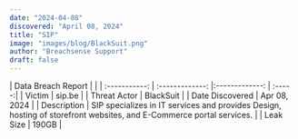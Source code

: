 ```yaml
---
date: "2024-04-08"
discovered: "April 08, 2024"
title: "SIP"
image: "images/blog/BlackSuit.png"
author: "Breachsense Support"
draft: false
---
```


| Data Breach Report           |              | 
| :-----------: | :-------------:     |:-------------:    | :-----:|
| Victim      | sip.be      | 
| Threat Actor      | BlackSuit      | 
| Date Discovered      | Apr 08, 2024      | 
| Description      | SIP specializes in IT services and provides Design, hosting of storefront websites, and E-Commerce portal services.      | 
| Leak Size      | 190GB      | 

